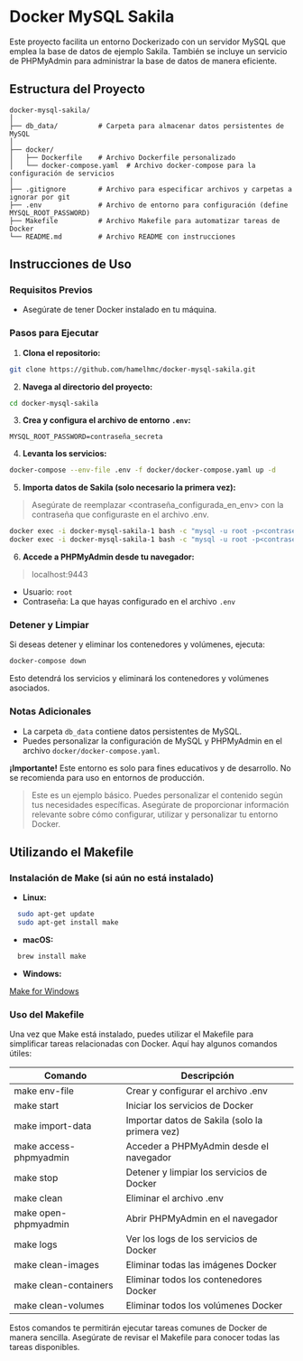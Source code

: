 # Docker MySQL Sakila

Este proyecto facilita un entorno Dockerizado con un servidor MySQL que emplea la base de datos de ejemplo Sakila. También se incluye un servicio de PHPMyAdmin para administrar la base de datos de manera eficiente.

## Estructura del Proyecto

```
docker-mysql-sakila/
│
├── db_data/          # Carpeta para almacenar datos persistentes de MySQL
│
├── docker/
│   ├── Dockerfile    # Archivo Dockerfile personalizado
│   └── docker-compose.yaml  # Archivo docker-compose para la configuración de servicios
│
├── .gitignore        # Archivo para especificar archivos y carpetas a ignorar por git
├── .env              # Archivo de entorno para configuración (define MYSQL_ROOT_PASSWORD)
├── Makefile          # Archivo Makefile para automatizar tareas de Docker
└── README.md         # Archivo README con instrucciones
```

## Instrucciones de Uso

### Requisitos Previos

- Asegúrate de tener Docker instalado en tu máquina.

### Pasos para Ejecutar

1. **Clona el repositorio:**

```bash
git clone https://github.com/hamelhmc/docker-mysql-sakila.git
```

2. **Navega al directorio del proyecto:**

```bash
cd docker-mysql-sakila

```

3. **Crea y configura el archivo de entorno `.env`:**

```
MYSQL_ROOT_PASSWORD=contraseña_secreta
```

4. **Levanta los servicios:**

```bash
docker-compose --env-file .env -f docker/docker-compose.yaml up -d
```

5. **Importa datos de Sakila (solo necesario la primera vez):**

> Asegúrate de reemplazar <contraseña_configurada_en_env> con la contraseña que configuraste en el archivo .env.

```bash
docker exec -i docker-mysql-sakila-1 bash -c "mysql -u root -p<contraseña_configurada_en_env> < /root/sakila-db/sakila-schema.sql"
docker exec -i docker-mysql-sakila-1 bash -c "mysql -u root -p<contraseña_configurada_en_env> < /root/sakila-db/sakila-data.sql"
```

6. **Accede a PHPMyAdmin desde tu navegador:**

> localhost:9443

- Usuario: `root`
- Contraseña: La que hayas configurado en el archivo `.env`

### Detener y Limpiar

Si deseas detener y eliminar los contenedores y volúmenes, ejecuta:

```bash
docker-compose down
```

Esto detendrá los servicios y eliminará los contenedores y volúmenes asociados.

### Notas Adicionales

- La carpeta `db_data` contiene datos persistentes de MySQL.
- Puedes personalizar la configuración de MySQL y PHPMyAdmin en el archivo `docker/docker-compose.yaml`.

**¡Importante!**
Este entorno es solo para fines educativos y de desarrollo. No se recomienda para uso en entornos de producción.

> Este es un ejemplo básico. Puedes personalizar el contenido según tus necesidades específicas. Asegúrate de proporcionar información relevante sobre cómo configurar, utilizar y personalizar tu entorno Docker.

## Utilizando el Makefile

### Instalación de Make (si aún no está instalado)

- **Linux:**

```bash
  sudo apt-get update
  sudo apt-get install make
```

- **macOS:**

```bash
  brew install make
```

- **Windows:**

[Make for Windows](http://gnuwin32.sourceforge.net/packages/make.htm)

### Uso del Makefile

Una vez que Make está instalado, puedes utilizar el Makefile para simplificar tareas relacionadas con Docker. Aquí hay algunos comandos útiles:

| Comando                | Descripción                                    |
| ---------------------- | ---------------------------------------------- |
| make env-file          | Crear y configurar el archivo .env             |
| make start             | Iniciar los servicios de Docker                |
| make import-data       | Importar datos de Sakila (solo la primera vez) |
| make access-phpmyadmin | Acceder a PHPMyAdmin desde el navegador        |
| make stop              | Detener y limpiar los servicios de Docker      |
| make clean             | Eliminar el archivo .env                       |
| make open-phpmyadmin   | Abrir PHPMyAdmin en el navegador               |
| make logs              | Ver los logs de los servicios de Docker        |
| make clean-images      | Eliminar todas las imágenes Docker             |
| make clean-containers  | Eliminar todos los contenedores Docker         |
| make clean-volumes     | Eliminar todos los volúmenes Docker            |

Estos comandos te permitirán ejecutar tareas comunes de Docker de manera sencilla. Asegúrate de revisar el Makefile para conocer todas las tareas disponibles.
